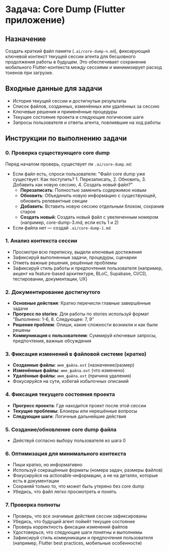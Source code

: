 # Задача: Core Dump (Flutter приложение)

## Назначение

Создать краткий файл памяти (`.ai/core-dump-n.md`), фиксирующий ключевой контекст текущей сессии агента для бесшовного продолжения работы в будущем. Это обеспечивает сохранение мобильного Flutter-контекста между сессиями и минимизирует расход токенов при загрузке.

## Входные данные для задачи

- История текущей сессии и достигнутые результаты
- Список файлов, созданных, изменённых или удалённых за сессию
- Ключевые решения и применённые процедуры
- Текущее состояние проекта и следующие логические шаги
- Запросы пользователя и ответы агента, повлиявшие на ход работы

## Инструкции по выполнению задачи

### 0. Проверка существующего core dump

Перед началом проверь, существует ли `.ai/core-dump.md`:

- Если файл есть, спроси пользователя: "Файл core dump уже существует. Как поступить? 1. Перезаписать, 2. Обновить, 3. Добавить как новую сессию, 4. Создать новый файл?"
  - **Перезаписать**: Полностью заменить содержимое новым
  - **Обновить**: Объединить новую информацию с существующей, обновить релевантные секции
  - **Добавить**: Вставить новую сессию отдельным блоком, сохранив старое
  - **Создать новый**: Создать новый файл с увеличенным номером (например, core-dump-3.md, если есть 1 и 2)
- Если файла нет — создай `.ai/core-dump-1.md`

### 1. Анализ контекста сессии

- Просмотри всю переписку, выдели ключевые достижения
- Зафиксируй выполненные задачи, процедуры, сценарии
- Отметь важные решения, решённые проблемы
- Зафиксируй стиль работы и предпочтения пользователя (например, акцент на feature-based архитектуре, BLoC, Supabase, CI/CD, тестировании, документации, UX)

### 2. Документирование достигнутого

- **Основные действия**: Кратко перечисли главные завершённые задачи
- **Прогресс по stories**: Для работы по stories используй формат "Выполнено: 1-6, 8. Следующее: 7, 9"
- **Решение проблем**: Опиши, какие сложности возникли и как были решены
- **Коммуникация с пользователем**: Суммируй ключевые запросы, предпочтения, важные обсуждения

### 3. Фиксация изменений в файловой системе (кратко)

- **Созданные файлы**: `имя_файла.ext` (назначение/размер)
- **Изменённые файлы**: `имя_файла.ext` (что изменено)
- **Удалённые файлы**: `имя_файла.ext` (причина удаления)
- Фокусируйся на сути, избегай избыточных описаний

### 4. Фиксация текущего состояния проекта

- **Прогресс проекта**: Где находится проект после этой сессии
- **Текущие проблемы**: Блокеры или нерешённые вопросы
- **Следующие шаги**: Логичные дальнейшие действия

### 5. Создание/обновление core dump файла

- Действуй согласно выбору пользователя из шага 0

### 6. Оптимизация для минимального контекста

- Пиши кратко, но информативно
- Используй сокращённые форматы (номера задач, размеры файлов)
- Фокусируйся на actionable-информации, а не на деталях, которые есть в документации
- Сохраняй только то, что может быть утеряно без core dump
- Убедись, что файл легко просмотреть и понять

### 7. Проверка полноты

- Проверь, что все значимые действия сессии зафиксированы
- Убедись, что будущий агент поймёт текущее состояние
- Проверь корректность фиксации изменений файлов
- Удостоверься, что следующие шаги понятны и выполнимы
- Зафиксируй стиль коммуникации и предпочтения пользователя (например, Flutter best practices, мобильные особенности)
